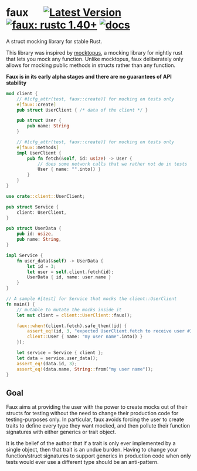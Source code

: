 # faux &emsp; [![Latest Version]][crates.io] [![faux: rustc 1.40+]][Rust 1.40] [![docs]][docs.rs]

[Latest Version]: https://img.shields.io/crates/v/faux.svg
[crates.io]: https://crates.io/crates/faux
[faux: rustc 1.40+]: https://img.shields.io/badge/faux-rustc_1.40+-blue.svg
[Rust 1.40]: https://blog.rust-lang.org/2019/12/19/Rust-1.40.0.html
[Latest Version]: https://img.shields.io/crates/v/faux.svg
[docs]: https://img.shields.io/badge/api-docs-blue.svg
[docs.rs]: https://docs.rs/faux/

A struct mocking library for stable Rust.

This library was inspired by [mocktopus], a mocking library for
nightly rust that lets you mock any function. Unlike mocktopus, faux
deliberately only allows for mocking public methods in structs rather
than any function.

**Faux is in its early alpha stages and there are no
guarantees of API stability**

```rust
mod client {
    // #[cfg_attr(test, faux::create)] for mocking on tests only
    #[faux::create]
    pub struct UserClient { /* data of the client */ }

    pub struct User {
        pub name: String
    }

    // #[cfg_attr(test, faux::create)] for mocking on tests only
    #[faux::methods]
    impl UserClient {
        pub fn fetch(&self, id: usize) -> User {
            // does some network calls that we rather not do in tests
            User { name: "".into() }
        }
    }
}

use crate::client::UserClient;

pub struct Service {
    client: UserClient,
}

pub struct UserData {
    pub id: usize,
    pub name: String,
}

impl Service {
    fn user_data(&self) -> UserData {
        let id = 3;
        let user = self.client.fetch(id);
        UserData { id, name: user.name }
    }
}

// A sample #[test] for Service that mocks the client::UserClient
fn main() {
    // mutable to mutate the mocks inside it
    let mut client = client::UserClient::faux();

    faux::when!(client.fetch).safe_then(|id| {
        assert_eq!(id, 3, "expected UserClient.fetch to receive user #3");
        client::User { name: "my user name".into() }
    });

    let service = Service { client };
    let data = service.user_data();
    assert_eq!(data.id, 3);
    assert_eq!(data.name, String::from("my user name"));
}
```

## Goal

Faux aims at providing the user with the power to create mocks out of
their structs for testing without the need to change their production
code for testing-purposes only. In particular, faux avoids forcing the
user to create traits to define every type they want mocked, and then
pollute their function signatures with either generics or trait
object.

It is the belief of the author that if a trait is only ever
implemented by a single object, then that trait is an undue
burden. Having to change your function/struct signatures to support
generics in production code when only tests would ever use a different
type should be an anti-pattern.

[mocktopus]: https://github.com/CodeSandwich/Mocktopus
